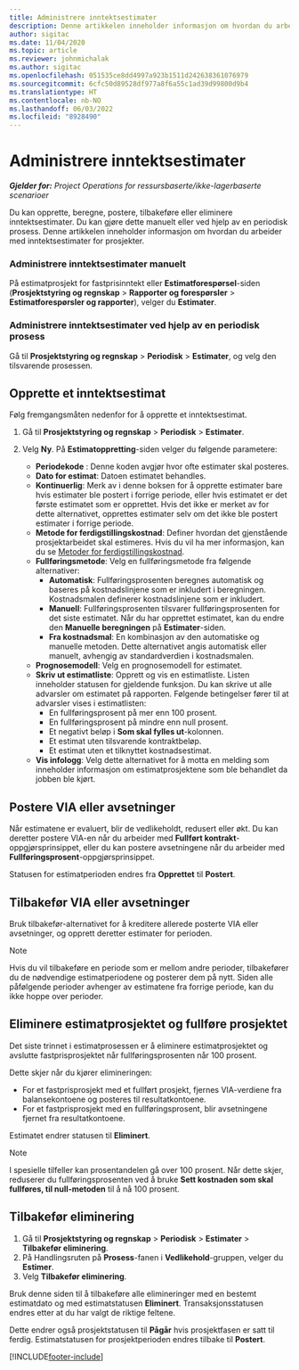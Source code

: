 ```yaml
---
title: Administrere inntektsestimater
description: Denne artikkelen inneholder informasjon om hvordan du arbeider med inntektsestimater for prosjekter.
author: sigitac
ms.date: 11/04/2020
ms.topic: article
ms.reviewer: johnmichalak
ms.author: sigitac
ms.openlocfilehash: 051535ce8dd4997a923b1511d242638361076979
ms.sourcegitcommit: 6cfc50d89528df977a8f6a55c1ad39d99800d9b4
ms.translationtype: HT
ms.contentlocale: nb-NO
ms.lasthandoff: 06/03/2022
ms.locfileid: "8928490"
---
```

# <a name="manage-revenue-estimates"></a>Administrere inntektsestimater

_**Gjelder for:** Project Operations for ressursbaserte/ikke-lagerbaserte scenarioer_

Du kan opprette, beregne, postere, tilbakeføre eller eliminere inntektsestimater. Du kan gjøre dette manuelt eller ved hjelp av en periodisk prosess. Denne artikkelen inneholder informasjon om hvordan du arbeider med inntektsestimater for prosjekter.

### <a name="manage-revenue-estimates-manually"></a>Administrere inntektsestimater manuelt

På estimatprosjekt for fastprisinntekt eller **Estimatforespørsel**-siden (**Prosjektstyring og regnskap** > **Rapporter og forespørsler** > **Estimatforespørsler og rapporter**), velger du **Estimater**.

### <a name="manage-revenue-estimates-using-a-periodic-process"></a>Administrere inntektsestimater ved hjelp av en periodisk prosess

Gå til **Prosjektstyring og regnskap** > **Periodisk** > **Estimater**, og velg den tilsvarende prosessen.

## <a name="create-a-revenue-estimate"></a>Opprette et inntektsestimat

Følg fremgangsmåten nedenfor for å opprette et inntektsestimat. 

1. Gå til **Prosjektstyring og regnskap** > **Periodisk** > **Estimater**.
2. Velg **Ny**. På **Estimatoppretting**-siden velger du følgende parametere:

   - **Periodekode** : Denne koden avgjør hvor ofte estimater skal posteres.
   - **Dato for estimat**: Datoen estimatet behandles.
   - **Kontinuerlig**: Merk av i denne boksen for å opprette estimater bare hvis estimater ble postert i forrige periode, eller hvis estimatet er det første estimatet som er opprettet. Hvis det ikke er merket av for dette alternativet, opprettes estimater selv om det ikke ble postert estimater i forrige periode.
   - **Metode for ferdigstillingskostnad**: Definer hvordan det gjenstående prosjektarbeidet skal estimeres. Hvis du vil ha mer informasjon, kan du se [Metoder for ferdigstillingskostnad](cost-complete-methods.md).
   - **Fullføringsmetode**: Velg en fullføringsmetode fra følgende alternativer:
     - **Automatisk**: Fullføringsprosenten beregnes automatisk og baseres på kostnadslinjene som er inkludert i beregningen. Kostnadsmalen definerer kostnadslinjene som er inkludert.
     - **Manuell**: Fullføringsprosenten tilsvarer fullføringsprosenten for det siste estimatet. Når du har opprettet estimatet, kan du endre den **Manuelle beregningen** på **Estimater**-siden.
     - **Fra kostnadsmal**: En kombinasjon av den automatiske og manuelle metoden. Dette alternativet angis automatisk eller manuelt, avhengig av standardverdien i kostnadsmalen.
   - **Prognosemodell**: Velg en prognosemodell for estimatet.
   - **Skriv ut estimatliste**: Opprett og vis en estimatliste. Listen inneholder statusen for gjeldende funksjon. Du kan skrive ut alle advarsler om estimatet på rapporten. Følgende betingelser fører til at advarsler vises i estimatlisten:
     - En fullføringsprosent på mer enn 100 prosent.
     - En fullføringsprosent på mindre enn null prosent.
     - Et negativt beløp i **Som skal fylles ut**-kolonnen.
     - Et estimat uten tilsvarende kontraktbeløp.
     - Et estimat uten et tilknyttet kostnadsestimat.
   - **Vis infologg**: Velg dette alternativet for å motta en melding som inneholder informasjon om estimatprosjektene som ble behandlet da jobben ble kjørt.


## <a name="post-wip-or-accruals"></a>Postere VIA eller avsetninger

Når estimatene er evaluert, blir de vedlikeholdt, redusert eller økt. Du kan deretter postere VIA-en når du arbeider med **Fullført kontrakt**-oppgjørsprinsippet, eller du kan postere avsetningene når du arbeider med **Fullføringsprosent**-oppgjørsprinsippet.
  
Statusen for estimatperioden endres fra **Opprettet** til **Postert**.

## <a name="reverse-wip-or-accruals"></a>Tilbakefør VIA eller avsetninger

Bruk tilbakefør-alternativet for å kreditere allerede posterte VIA eller avsetninger, og opprett deretter estimater for perioden.

> [!NOTE]
> Hvis du vil tilbakeføre en periode som er mellom andre perioder, tilbakefører du de nødvendige estimatperiodene og posterer dem på nytt. Siden alle påfølgende perioder avhenger av estimatene fra forrige periode, kan du ikke hoppe over perioder.

## <a name="eliminate-the-estimate-project-and-finish-the-project"></a>Eliminere estimatprosjektet og fullføre prosjektet

Det siste trinnet i estimatprosessen er å eliminere estimatprosjektet og avslutte fastprisprosjektet når fullføringsprosenten når 100 prosent.

Dette skjer når du kjører elimineringen:

- For et fastprisprosjekt med et fullført prosjekt, fjernes VIA-verdiene fra balansekontoene og posteres til resultatkontoene.
- For et fastprisprosjekt med en fullføringsprosent, blir avsetningene fjernet fra resultatkontoene.

Estimatet endrer statusen til **Eliminert**.

> [!NOTE]
> I spesielle tilfeller kan prosentandelen gå over 100 prosent. Når dette skjer, reduserer du fullføringsprosenten ved å bruke **Sett kostnaden som skal fullføres, til null-metoden** til å nå 100 prosent.

## <a name="reverse-elimination"></a>Tilbakefør eliminering

1. Gå til **Prosjektstyring og regnskap** > **Periodisk** > **Estimater** > **Tilbakefør eliminering**. 
2. På Handlingsruten på **Prosess**-fanen i **Vedlikehold**-gruppen, velger du **Estimer**. 
3. Velg **Tilbakefør eliminering**.

Bruk denne siden til å tilbakeføre alle elimineringer med en bestemt estimatdato og med estimatstatusen **Eliminert**. Transaksjonsstatusen endres etter at du har valgt de riktige feltene.

Dette endrer også prosjektstatusen til **Pågår** hvis prosjektfasen er satt til ferdig. Estimatstatusen for prosjektperioden endres tilbake til **Postert**.


[!INCLUDE[footer-include](../includes/footer-banner.md)]